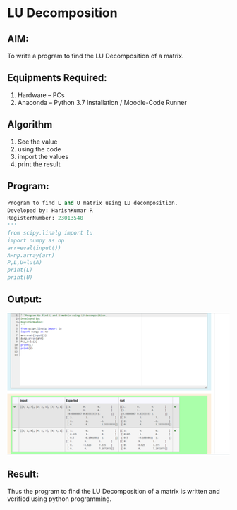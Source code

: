 # LU Decomposition 

## AIM:
To write a program to find the LU Decomposition of a matrix.

## Equipments Required:
1. Hardware – PCs
2. Anaconda – Python 3.7 Installation / Moodle-Code Runner

## Algorithm
1. See the value 
2. using the code
3. import the values
4. print the result

## Program:
```py
Program to find L and U matrix using LU decomposition.
Developed by: HarishKumar R
RegisterNumber: 23013540
'''
from scipy.linalg import lu
import numpy as np
arr=eval(input())
A=np.array(arr)
P,L,U=lu(A)
print(L)
print(U)


```

## Output:
![](./output..png)


## Result:
Thus the program to find the LU Decomposition of a matrix is written and verified using python programming.

